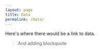 ```yaml
---
layout: page
title: Data
permalink: /data/
---
```

Here's where there would be a link to data.

> And adding blockquote

